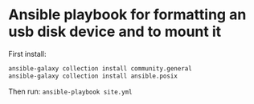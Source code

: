 # Ansible playbook for formatting an usb disk device and to mount it

First install:

```bash
ansible-galaxy collection install community.general
ansible-galaxy collection install ansible.posix
```

Then run: `ansible-playbook site.yml`

